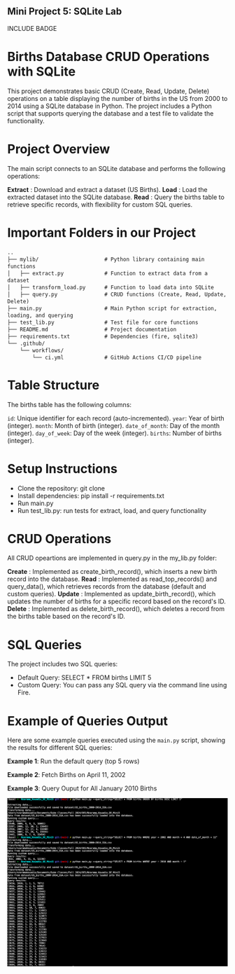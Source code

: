 ## Mini Project 5: SQLite Lab
INCLUDE BADGE 

# Births Database CRUD Operations with SQLite

This project demonstrates basic CRUD (Create, Read, Update, Delete) operations on a table displaying the number of births in the US from 2000 to 2014 using a SQLite database in Python. The project includes a Python script that supports querying the database and a test file to validate the functionality.

# Project Overview

The main script connects to an SQLite database and performs the following operations:

**Extract** : Download and extract a dataset (US Births).
**Load** : Load the extracted dataset into the SQLite database.
**Read** : Query the births table to retrieve specific records, with flexibility for custom SQL queries.


# Important Folders in our Project

```
..
├── mylib/                     # Python library containing main functions
│   ├── extract.py             # Function to extract data from a dataset
│   ├── transform_load.py      # Function to load data into SQLite
│   ├── query.py               # CRUD functions (Create, Read, Update, Delete)
├── main.py                    # Main Python script for extraction, loading, and querying
├── test_lib.py                # Test file for core functions
├── README.md                  # Project documentation
├── requirements.txt           # Dependencies (fire, sqlite3)
└── .github/
    └── workflows/
        └── ci.yml             # GitHub Actions CI/CD pipeline
```
# Table Structure

The births table has the following columns:

`id`: Unique identifier for each record (auto-incremented).
`year`: Year of birth (integer).
`month`: Month of birth (integer).
`date_of_month`: Day of the month (integer).
`day_of_week`: Day of the week (integer).
`births`: Number of births (integer).

# Setup Instructions

- Clone the repository: git clone
- Install dependencies: pip install -r requirements.txt
- Run main.py
- Run test_lib.py: run tests for extract, load, and query functionality


# CRUD Operations

All CRUD opeartions are implemented in query.py in the my_lib.py folder:

**Create** : Implemented as create_birth_record(), which inserts a new birth record into the database.
**Read** : Implemented as read_top_records() and query_data(), which retrieves records from the database (default and custom queries).
**Update** : Implemented as update_birth_record(), which updates the number of births for a specific record based on the record's ID.
**Delete** : Implemented as delete_birth_record(), which deletes a record from the births table based on the record's ID.

# SQL Queries

The project includes two SQL queries:

- Default Query: SELECT * FROM births LIMIT 5
- Custom Query: You can pass any SQL query via the command line using Fire.

# Example of Queries Output

Here are some example queries executed using the `main.py` script, showing the results for different SQL queries:

**Example 1**: Run the default query (top 5 rows)

**Example 2**: Fetch Births on April 11, 2002

**Example 3**: Query Ouput for All January 2010 Births

![image_failed_load](QueryExampleImages/Example_Query.png)
